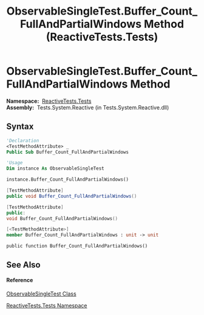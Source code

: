 ﻿---
title: ObservableSingleTest.Buffer_Count_FullAndPartialWindows Method  (ReactiveTests.Tests)
TOCTitle: Buffer_Count_FullAndPartialWindows Method
ms:assetid: M:ReactiveTests.Tests.ObservableSingleTest.Buffer_Count_FullAndPartialWindows
ms:mtpsurl: https://msdn.microsoft.com/en-us/library/reactivetests.tests.observablesingletest.buffer_count_fullandpartialwindows(v=VS.103)
ms:contentKeyID: 36619918
ms.date: 06/28/2011
mtps_version: v=VS.103
f1_keywords:
- ReactiveTests.Tests.ObservableSingleTest.Buffer_Count_FullAndPartialWindows
dev_langs:
- CSharp
- JScript
- VB
- FSharp
- c++
---

# ObservableSingleTest.Buffer\_Count\_FullAndPartialWindows Method

**Namespace:**  [ReactiveTests.Tests](hh289046\(v=vs.103\).md)  
**Assembly:**  Tests.System.Reactive (in Tests.System.Reactive.dll)

## Syntax

``` vb
'Declaration
<TestMethodAttribute> _
Public Sub Buffer_Count_FullAndPartialWindows
```

``` vb
'Usage
Dim instance As ObservableSingleTest

instance.Buffer_Count_FullAndPartialWindows()
```

``` csharp
[TestMethodAttribute]
public void Buffer_Count_FullAndPartialWindows()
```

``` c++
[TestMethodAttribute]
public:
void Buffer_Count_FullAndPartialWindows()
```

``` fsharp
[<TestMethodAttribute>]
member Buffer_Count_FullAndPartialWindows : unit -> unit 
```

``` jscript
public function Buffer_Count_FullAndPartialWindows()
```

## See Also

#### Reference

[ObservableSingleTest Class](hh315143\(v=vs.103\).md)

[ReactiveTests.Tests Namespace](hh289046\(v=vs.103\).md)


